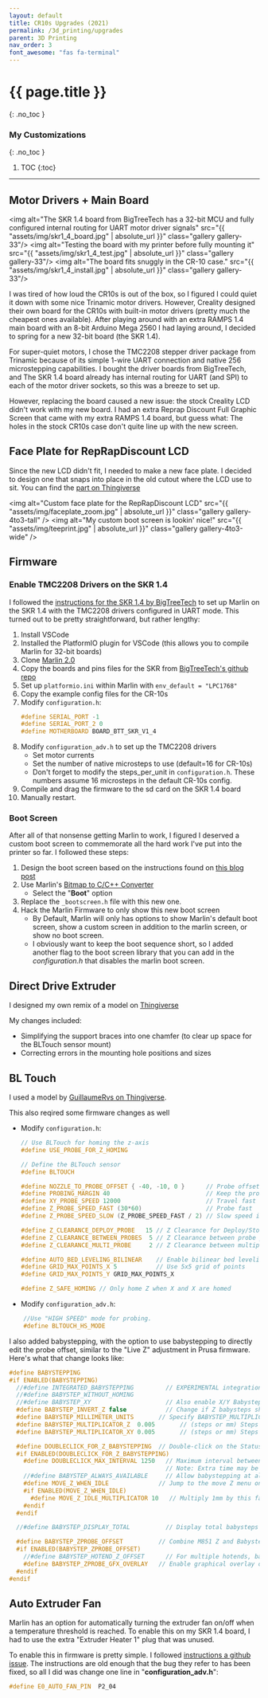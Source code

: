 ```yaml
---
layout: default
title: CR10s Upgrades (2021)
permalink: /3d_printing/upgrades
parent: 3D Printing
nav_order: 3
font_awesome: "fas fa-terminal"
---
```


# <i class="{{ page.font_awesome }}"></i> {{ page.title }}
{: .no_toc }


### My Customizations
{: .no_toc }

1. TOC
{:toc}

---


## Motor Drivers + Main Board

<img alt="The SKR 1.4 board from BigTreeTech has a 32-bit MCU and fully configured internal routing for UART motor driver signals"
     src="{{ "assets/img/skr1_4_board.jpg" | absolute_url }}"
     class="gallery gallery-33"/>
<img alt="Testing the board with my printer before fully mounting it"
     src="{{ "assets/img/skr1_4_test.jpg" | absolute_url }}"
     class="gallery gallery-33"/>
<img alt="The board fits snuggly in the CR-10 case."
     src="{{ "assets/img/skr1_4_install.jpg" | absolute_url }}"
     class="gallery gallery-33"/>

I was tired of how loud the CR10s is out of the box, so I figured I could quiet it down with some nice Trinamic motor drivers. However, Creality designed their own board for the CR10s with built-in motor drivers (pretty much the cheapest ones available). After playing around with an extra RAMPS 1.4 main board with an 8-bit Arduino Mega 2560 I had laying around, I decided to spring for a new 32-bit board (the SKR 1.4).

For super-quiet motors, I chose the TMC2208 stepper driver package from Trinamic because of its simple 1-wire UART connection and native 256 microstepping capabilities. I bought the driver boards from BigTreeTech, and The SKR 1.4 board already has internal routing for UART (and SPI) to each of the motor driver sockets, so this was a breeze to set up.

However, replacing the board caused a new issue: the stock Creality LCD didn't work with my new board. I had an extra Reprap Discount Full Graphic Screen that came with my extra RAMPS 1.4 board, but guess what: The holes in the stock CR10s case don't quite line up with the new screen.


## Face Plate for RepRapDiscount LCD
Since the new LCD didn't fit, I needed to make a new face plate. I decided to design one that snaps into place in the old cutout where the LCD use to sit. You can find the [part on Thingiverse](https://www.thingiverse.com/thing:4132276)

<img alt="Custom face plate for the RepRapDiscount LCD"
     src="{{ "assets/img/faceplate_zoom.jpg" | absolute_url }}"
     class="gallery gallery-4to3-tall" />
<img alt="My custom boot screen is lookin' nice!"
     src="{{ "assets/img/teeprint.jpg" | absolute_url }}"
     class="gallery gallery-4to3-wide" />

## Firmware
### Enable TMC2208 Drivers on the SKR 1.4

I followed the [instructions for the SKR 1.4 by BigTreeTech](https://github.com/bigtreetech/BIGTREETECH-SKR-V1.3/tree/master/BTT%20SKR%20V1.4) to set up Marlin on the SKR 1.4 with the TMC2208 drivers configured in UART mode. This turned out to be pretty straightforward, but rather lengthy:
1. Install VSCode
2. Installed the PlatformIO plugin for VSCode (this allows you to compile Marlin for 32-bit boards)
3. Clone [Marlin 2.0](https://github.com/MarlinFirmware/Marlin/tree/2.0.x)
4. Copy the boards and pins files for the SKR from [BigTreeTech's github repo](https://github.com/bigtreetech/BIGTREETECH-SKR-V1.3/tree/master/BTT%20SKR%20V1.4/Firmware/Marlin-bugfix-2.0.x-SKR-V1.4/Marlin/src)
5. Set up `platformio.ini` within Marlin with `env_default = "LPC1768"`
6. Copy the example config files for the CR-10s
7. Modify `configuration.h`:
    ```cpp
    #define SERIAL_PORT -1
    #define SERIAL_PORT_2 0
    #define MOTHERBOARD BOARD_BTT_SKR_V1_4 
    ```
8. Modify `configuration_adv.h` to set up the TMC2208 drivers
    - Set motor currents
    - Set the number of native microsteps to use (default=16 for CR-10s)
    - Don't forget to modify the steps_per_unit in `configuration.h`. These numbers assume 16 microsteps in the default CR-10s config.
9. Compile and drag the firmware to the sd card on the SKR 1.4 board
10. Manually restart.

### Boot Screen
After all of that nonsense getting Marlin to work, I figured I deserved a custom boot screen to commemorate all the hard work I've put into the printer so far. I followed these steps:

1. Design the boot screen based on the instructions found on [this blog post](http://community.robo3d.com/index.php?threads/custom-boot-screen-for-marlin-and-full-graphics-lcd.17221/)
2. Use Marlin's [Bitmap to C/C++ Converter](http://marlinfw.org/tools/u8glib/converter.html)
    - Select the "**Boot**" option
3. Replace the `_bootscreen.h` file with this new one.
4. Hack the Marlin Firmware to only show this new boot screen
    - By Default, Marlin will only has options to show Marlin's default boot screen, show a custom screen in addition to the marlin screen, or show no boot screen.
    - I obviously want to keep the boot sequence short, so I added another flag to the boot screen library that you can add in the _configuration.h_ that disables the marlin boot screen.



## Direct Drive Extruder
I designed my own remix of a model on [Thingiverse]()

My changes included:
- Simplifying the support braces into one chamfer (to clear up space for the BLTouch sensor mount)
- Correcting errors in the mounting hole positions and sizes 



## BL Touch
I used a model by [GuillaumeRvs on Thingiverse](https://www.thingiverse.com/thing:2994381/comments).

This also reqired some firmware changes as well

- Modify `configuration.h`:
    ```cpp
    // Use BLTouch for homing the z-axis
    #define USE_PROBE_FOR_Z_HOMING

    // Define the BLTouch sensor
    #define BLTOUCH

    #define NOZZLE_TO_PROBE_OFFSET { -40, -10, 0 }      // Probe offset from the nozzle
    #define PROBING_MARGIN 40                           // Keep the probe away from bed edges
    #define XY_PROBE_SPEED 12000                        // Travel fast (200mm/s)
    #define Z_PROBE_SPEED_FAST (30*60)                  // Probe fast
    #define Z_PROBE_SPEED_SLOW (Z_PROBE_SPEED_FAST / 2) // Slow speed is half of fast speed

    #define Z_CLEARANCE_DEPLOY_PROBE   15 // Z Clearance for Deploy/Stow
    #define Z_CLEARANCE_BETWEEN_PROBES  5 // Z Clearance between probe points
    #define Z_CLEARANCE_MULTI_PROBE     2 // Z Clearance between multiple probes

    #define AUTO_BED_LEVELING_BILINEAR    // Enable bilinear bed leveling
    #define GRID_MAX_POINTS_X 5           // Use 5x5 grid of points
    #define GRID_MAX_POINTS_Y GRID_MAX_POINTS_X

    #define Z_SAFE_HOMING // Only home Z when X and X are homed
    ```

- Modify `configuration_adv.h`:
```cpp
    //Use "HIGH SPEED" mode for probing.
    #define BLTOUCH_HS_MODE
```

I also added babystepping, with the option to use babystepping to directly edit the probe offset, similar to the "Live Z" adjustment in Prusa firmware. Here's what that change looks like:

```cpp
#define BABYSTEPPING
#if ENABLED(BABYSTEPPING)
  //#define INTEGRATED_BABYSTEPPING         // EXPERIMENTAL integration of babystepping into the Stepper ISR
  //#define BABYSTEP_WITHOUT_HOMING
  //#define BABYSTEP_XY                     // Also enable X/Y Babystepping. Not supported on DELTA!
  #define BABYSTEP_INVERT_Z false           // Change if Z babysteps should go the other way
  #define BABYSTEP_MILLIMETER_UNITS       // Specify BABYSTEP_MULTIPLICATOR_(XY|Z) in mm instead of micro-steps
  #define BABYSTEP_MULTIPLICATOR_Z  0.005       // (steps or mm) Steps or millimeter distance for each Z babystep
  #define BABYSTEP_MULTIPLICATOR_XY 0.005       // (steps or mm) Steps or millimeter distance for each XY babystep

  #define DOUBLECLICK_FOR_Z_BABYSTEPPING  // Double-click on the Status Screen for Z Babystepping.
  #if ENABLED(DOUBLECLICK_FOR_Z_BABYSTEPPING)
    #define DOUBLECLICK_MAX_INTERVAL 1250   // Maximum interval between clicks, in milliseconds.
                                            // Note: Extra time may be added to mitigate controller latency.
    //#define BABYSTEP_ALWAYS_AVAILABLE     // Allow babystepping at all times (not just during movement).
    #define MOVE_Z_WHEN_IDLE              // Jump to the move Z menu on doubleclick when printer is idle.
    #if ENABLED(MOVE_Z_WHEN_IDLE)
      #define MOVE_Z_IDLE_MULTIPLICATOR 10   // Multiply 1mm by this factor for the move step size.
    #endif
  #endif

  //#define BABYSTEP_DISPLAY_TOTAL          // Display total babysteps since last G28

  #define BABYSTEP_ZPROBE_OFFSET          // Combine M851 Z and Babystepping
  #if ENABLED(BABYSTEP_ZPROBE_OFFSET)
    //#define BABYSTEP_HOTEND_Z_OFFSET      // For multiple hotends, babystep relative Z offsets
    #define BABYSTEP_ZPROBE_GFX_OVERLAY   // Enable graphical overlay on Z-offset editor
  #endif
#endif
```



## Auto Extruder Fan
Marlin has an option for automatically turning the extruder fan on/off when a temperature threshold is reached. To enable this on my SKR 1.4 board, I had to use the extra "Extruder Heater 1" plug that was unused.

To enable this in firmware is pretty simple. I followed [instructions a github issue](https://github.com/bigtreetech/BIGTREETECH-SKR-V1.3/issues/202). The instructions are old enough that the bug they refer to has been fixed, so all I did was change one line in "**configuration_adv.h**":

```cpp
#define E0_AUTO_FAN_PIN  P2_04
```